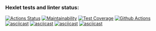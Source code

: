### Hexlet tests and linter status:
[![Actions Status](https://github.com/bril95/frontend-project-46/workflows/hexlet-check/badge.svg)](https://github.com/bril95/frontend-project-46/actions)
[![Maintainability](https://api.codeclimate.com/v1/badges/0f9ac8ad18be74906262/maintainability)](https://codeclimate.com/github/bril95/frontend-project-46/maintainability)
[![Test Coverage](https://api.codeclimate.com/v1/badges/0f9ac8ad18be74906262/test_coverage)](https://codeclimate.com/github/bril95/frontend-project-46/test_coverage)
[![Github Actions](https://github.com/bril95/frontend-project-46/actions/workflows/steps.yml/badge.svg)]()
[![asciicast](https://asciinema.org/a/wGKMry0PMZt1vDBCwjLv3emJ0.svg)](https://asciinema.org/a/wGKMry0PMZt1vDBCwjLv3emJ0)
[![asciicast](https://asciinema.org/a/GkiQxzy358CKrGK4L1bnLH7yR.svg)](https://asciinema.org/a/GkiQxzy358CKrGK4L1bnLH7yR)
[![asciicast](https://asciinema.org/a/K5XSoUNMEpLBAtoNQiw8e41De.svg)](https://asciinema.org/a/K5XSoUNMEpLBAtoNQiw8e41De)
[![asciicast](https://asciinema.org/a/DuDFA6L0bvpTEJXU56JfdlGXa.svg)](https://asciinema.org/a/DuDFA6L0bvpTEJXU56JfdlGXa)